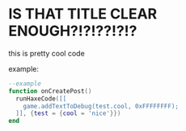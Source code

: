 # IS THAT TITLE CLEAR ENOUGH?!?!??!?!?

this is pretty cool code

example:
```lua
--example
function onCreatePost()
  runHaxeCode([[
    game.addTextToDebug(test.cool, 0xFFFFFFFF);
  ]], {test = {cool = 'nice'}})
end
```